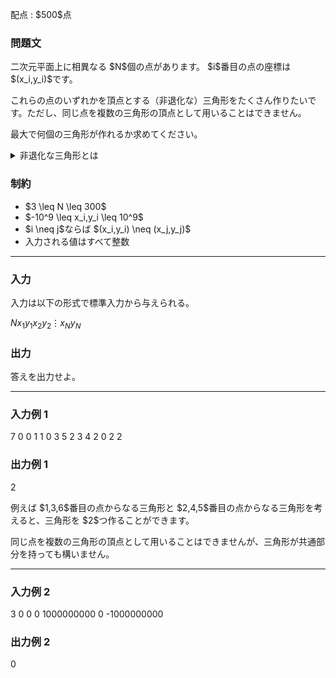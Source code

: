 
<div>

<span>

<span>

<p>
配点 : $500$点
</p>

<div>

<section>

### **問題文**

<p>
二次元平面上に相異なる $N$個の点があります。 $i$番目の点の座標は $(x_i,y_i)$です。
</p>

<p>
これらの点のいずれかを頂点とする（非退化な）三角形をたくさん作りたいです。ただし、同じ点を複数の三角形の頂点として用いることはできません。
</p>

<p>
最大で何個の三角形が作れるか求めてください。
</p>

<details>

<summary>
非退化な三角形とは
</summary>
非退化な三角形とは、 $3$つの頂点が同一直線上に並ばない三角形のことを指します。


</details>

</section>

</div>

<div>

<section>

### **制約**

<ul>

<li>
$3 \leq N \leq 300$
</li>

<li>
$-10^9 \leq x_i,y_i \leq 10^9$
</li>

<li>
$i \neq j$ならば $(x_i,y_i) \neq (x_j,y_j)$
</li>

<li>
入力される値はすべて整数
</li>

</ul>

</section>

</div>

---

<div>

<div>

<section>

### **入力**

<p>
入力は以下の形式で標準入力から与えられる。
</p>

<div>

$N$$x_1$$y_1$$x_2$$y_2$$\vdots$$x_{N}$$y_{N}$
</div>

</section>

</div>

<div>

<section>

### **出力**

<p>
答えを出力せよ。
</p>

</section>

</div>

</div>

---

<div>

<section>

### **入力例 1**

<div>

7
0 0
1 1
0 3
5 2
3 4
2 0
2 2

</div>

</section>

</div>

<div>

<section>

### **出力例 1**

<div>

2

</div>

<p>
例えば $1,3,6$番目の点からなる三角形と $2,4,5$番目の点からなる三角形を考えると、三角形を $2$つ作ることができます。
</p>

<p>
同じ点を複数の三角形の頂点として用いることはできませんが、三角形が共通部分を持っても構いません。
</p>

</section>

</div>

---

<div>

<section>

### **入力例 2**

<div>

3
0 0
0 1000000000
0 -1000000000

</div>

</section>

</div>

<div>

<section>

### **出力例 2**

<div>

0

</div>

</section>

</div>

</span>

</span>

</div>
